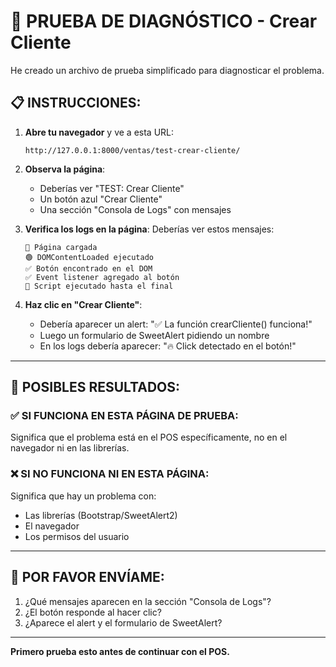 # 🧪 PRUEBA DE DIAGNÓSTICO - Crear Cliente

He creado un archivo de prueba simplificado para diagnosticar el problema.

## 📋 INSTRUCCIONES:

1. **Abre tu navegador** y ve a esta URL:
   ```
   http://127.0.0.1:8000/ventas/test-crear-cliente/
   ```

2. **Observa la página**:
   - Deberías ver "TEST: Crear Cliente"
   - Un botón azul "Crear Cliente"
   - Una sección "Consola de Logs" con mensajes

3. **Verifica los logs en la página**:
   Deberías ver estos mensajes:
   ```
   🔵 Página cargada
   🟢 DOMContentLoaded ejecutado
   ✅ Botón encontrado en el DOM
   ✅ Event listener agregado al botón
   🔵 Script ejecutado hasta el final
   ```

4. **Haz clic en "Crear Cliente"**:
   - Debería aparecer un alert: "✅ La función crearCliente() funciona!"
   - Luego un formulario de SweetAlert pidiendo un nombre
   - En los logs debería aparecer: "🔥 Click detectado en el botón!"

---

## 🎯 POSIBLES RESULTADOS:

### ✅ SI FUNCIONA EN ESTA PÁGINA DE PRUEBA:
Significa que el problema está en el POS específicamente, no en el navegador ni en las librerías.

### ❌ SI NO FUNCIONA NI EN ESTA PÁGINA:
Significa que hay un problema con:
- Las librerías (Bootstrap/SweetAlert2)
- El navegador
- Los permisos del usuario

---

## 📸 POR FAVOR ENVÍAME:

1. ¿Qué mensajes aparecen en la sección "Consola de Logs"?
2. ¿El botón responde al hacer clic?
3. ¿Aparece el alert y el formulario de SweetAlert?

---

**Primero prueba esto antes de continuar con el POS.**












